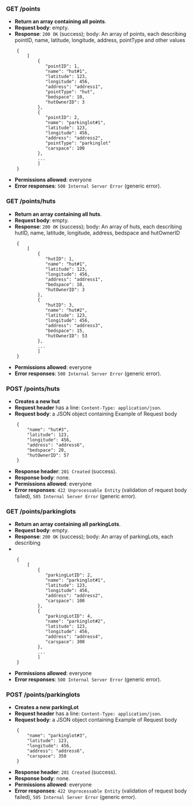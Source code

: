 ### GET /points

- **Return an array containing all points**.
- **Request body**: empty.
- **Response**: `200 OK` (success); body: An array of points, each describing pointID, name, latitude, longitude, address, pointType and other values

```
    {
        [
            {
               "pointID": 1,
               "name": "hut#1",
               "latitude": 123,
               "longitude": 456,
               "address": "address1",
               "pointType": "hut",
               "bedspace": 10,
               "hutOwnerID": 3 
            },
            {
               "pointID": 2,
               "name": "parkinglot#1",
               "latitude": 123,
               "longitude": 456,
               "address": "address2",
               "pointType": "parkinglot"
               "carspace": 100
            },
            ... 
            ]
    }
```

- **Permissions allowed**: everyone
- **Error responses**: `500 Internal Server Error` (generic error).


### GET /points/huts

- **Return an array containing all huts**.
- **Request body**: empty.
- **Response**: `200 OK` (success); body: An array of huts, each describing hutID, name, latitude, longitude, address, bedspace and hutOwnerID  

```
    {
        [
            {
               "hutID": 1,
               "name": "hut#1",
               "latitude": 123,
               "longitude": 456,
               "address": "address1",
               "bedspace": 10,
               "hutOwnerID": 3 
            },
            {
               "hutID": 3,
               "name": "hut#2",
               "latitude": 123,
               "longitude": 456,
               "address": "address3",
               "bedspace": 15,
               "hutOwnerID": 53 
            },
            ... 
            ]
    }
```

- **Permissions allowed**: everyone
- **Error responses**: `500 Internal Server Error` (generic error).

### POST /points/huts
- **Creates a new hut**
- **Request header** has a line: `Content-Type: application/json`.
- **Request body**: a JSON object containing 
 Example of Request body

```
    {
        "name": "hut#3",
        "latitude": 123,
        "longitude": 456,
        "address": "address6",
        "bedspace": 20,
        "hutOwnerID": 57 
    }
```
- **Response header**:  `201 Created` (success). 
- **Response body**: none.
- **Permissions allowed**:  everyone
- **Error responses**: `422 Unprocessable Entity` (validation of request body failed), `505 Internal Server Error` (generic error).


### GET /points/parkinglots

- **Return an array containing all parkingLots**.
- **Request body**: empty.
- **Response**: `200 OK` (success); body: An array of parkingLots, each describing 
- 
```
    {
        [
            {
               "parkingLotID": 2,
               "name": "parkinglot#1",
               "latitude": 123,
               "longitude": 456,
               "address": "address2",
               "carspace": 100 
            },
            {
               "parkingLotID": 4,
               "name": "parkinglot#2",
               "latitude": 123,
               "longitude": 456,
               "address": "address4",
               "carspace": 300
            },
            ... 
            ]
    }
```

- **Permissions allowed**: everyone
- **Error responses**: `500 Internal Server Error` (generic error).


### POST /points/parkinglots

- **Creates a new parkingLot**
- **Request header** has a line: `Content-Type: application/json`.
- **Request body**: a JSON object containing 
 Example of Request body

```
    {
        "name": "parkinglot#3",
        "latitude": 123,
        "longitude": 456,
        "address": "address6",
        "carspace": 350
    }
```
- **Response header**:  `201 Created` (success). 
- **Response body**: none.
- **Permissions allowed**:  everyone
- **Error responses**: `422 Unprocessable Entity` (validation of request body failed), `505 Internal Server Error` (generic error).

